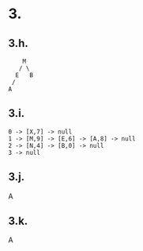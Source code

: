 # 3.
## 3.h.

```
    M
   / \
  E   B
 /
A
```

## 3.i.
```
0 -> [X,7] -> null
1 -> [M,9] -> [E,6] -> [A,8] -> null
2 -> [N,4] -> [B,0] -> null
3 -> null
```
## 3.j.

A

## 3.k.

A
